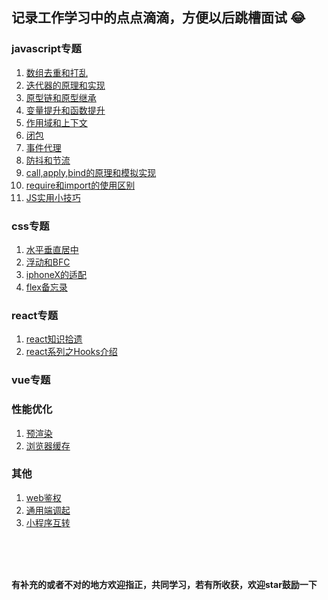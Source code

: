 ## 记录工作学习中的点点滴滴，方便以后跳槽面试 :joy:

### javascript专题
1. [数组去重和打乱](https://github.com/xujie-phper/huge-skills-summary/issues/1)
2. [迭代器的原理和实现](https://github.com/xujie-phper/huge-skills-summary/issues/2)
3. [原型链和原型继承](https://github.com/xujie-phper/huge-skills-summary/issues/3)
4. [变量提升和函数提升](https://github.com/xujie-phper/huge-skills-summary/issues/4)
5. [作用域和上下文](https://github.com/xujie-phper/huge-skills-summary/issues/5)
6. [闭包](https://github.com/xujie-phper/huge-skills-summary/issues/6)
7. [事件代理](https://github.com/xujie-phper/huge-skills-summary/issues/7)
8. [防抖和节流](https://github.com/xujie-phper/huge-skills-summary/issues/9)
9. [call,apply,bind的原理和模拟实现](https://github.com/xujie-phper/huge-skills-summary/issues/11)
10. [require和import的使用区别](https://github.com/xujie-phper/huge-skills-summary/issues/17)
11. [JS实用小技巧](https://github.com/xujie-phper/huge-skills-summary/issues/20)

### css专题
1. [水平垂直居中](https://github.com/xujie-phper/huge-skills-summary/issues/8)
2. [浮动和BFC](https://github.com/xujie-phper/huge-skills-summary/issues/10)
3. [iphoneX的适配](https://github.com/xujie-phper/huge-skills-summary/issues/12)
4. [flex备忘录](https://github.com/xujie-phper/huge-skills-summary/issues/16)

### react专题
1. [react知识拾遗](https://github.com/xujie-phper/huge-skills-summary/issues/15)
2. [react系列之Hooks介绍](https://github.com/xujie-phper/huge-skills-summary/issues/22)

### vue专题


### 性能优化
1. [预渲染](https://github.com/xujie-phper/huge-skills-summary/issues/13)
2. [浏览器缓存](https://github.com/xujie-phper/huge-skills-summary/issues/14)

### 其他
1. [web鉴权](https://github.com/xujie-phper/huge-skills-summary/issues/18)
2. [通用端调起](https://github.com/xujie-phper/huge-skills-summary/issues/19)
3. [小程序互转](https://github.com/xujie-phper/huge-skills-summary/issues/21)
<br />
<br />
<br />

**有补充的或者不对的地方欢迎指正，共同学习，若有所收获，欢迎star鼓励一下**
